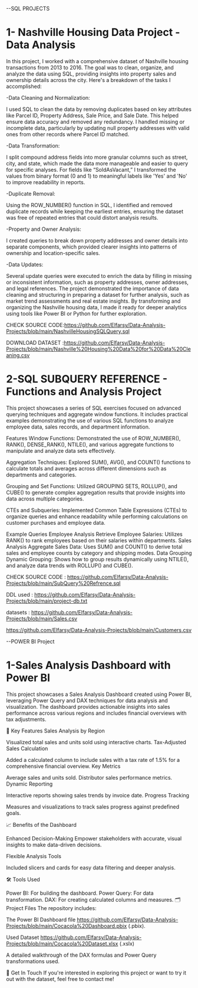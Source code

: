 --SQL PROJECTS

# 1- Nashville Housing Data Project - Data Analysis
In this project, I worked with a comprehensive dataset of Nashville housing transactions from 2013 to 2016. The goal was to clean, organize, and analyze the data using SQL, providing insights into property sales and ownership details across the city. Here's a breakdown of the tasks I accomplished:

-Data Cleaning and Normalization:

I used SQL to clean the data by removing duplicates based on key attributes like Parcel ID, Property Address, Sale Price, and Sale Date. This helped ensure data accuracy and removed any redundancy.
I handled missing or incomplete data, particularly by updating null property addresses with valid ones from other records where Parcel ID matched.

-Data Transformation:

I split compound address fields into more granular columns such as street, city, and state, which made the data more manageable and easier to query for specific analyses.
For fields like “SoldAsVacant,” I transformed the values from binary format (0 and 1) to meaningful labels like 'Yes' and 'No' to improve readability in reports.

-Duplicate Removal:

Using the ROW_NUMBER() function in SQL, I identified and removed duplicate records while keeping the earliest entries, ensuring the dataset was free of repeated entries that could distort analysis results.

-Property and Owner Analysis:

I created queries to break down property addresses and owner details into separate components, which provided clearer insights into patterns of ownership and location-specific sales.

-Data Updates:

Several update queries were executed to enrich the data by filling in missing or inconsistent information, such as property addresses, owner addresses, and legal references.
The project demonstrated the importance of data cleaning and structuring in preparing a dataset for further analysis, such as market trend assessments and real estate insights. By transforming and organizing the Nashville housing data, I made it ready for deeper analytics using tools like Power BI or Python for further exploration.

CHECK SOURCE CODE:https://github.com/Elfarsy/Data-Analysis-Projects/blob/main/NashvilleHousingSQLQuery.sql

DOWNLOAD DATASET :https://github.com/Elfarsy/Data-Analysis-Projects/blob/main/Nashville%20Housing%20Data%20for%20Data%20Cleaning.csv

# 2-SQL SUBQUERY REFERENCE - Functions and Analysis Project 
This project showcases a series of SQL exercises focused on advanced querying techniques and aggregate window functions. It includes practical examples demonstrating the use of various SQL functions to analyze employee data, sales records, and department information.

Features
Window Functions: Demonstrated the use of ROW_NUMBER(), RANK(), DENSE_RANK(), NTILE(), and various aggregate functions to manipulate and analyze data sets effectively.

Aggregation Techniques: Explored SUM(), AVG(), and COUNT() functions to calculate totals and averages across different dimensions such as departments and categories.

Grouping and Set Functions: Utilized GROUPING SETS, ROLLUP(), and CUBE() to generate complex aggregation results that provide insights into data across multiple categories.

CTEs and Subqueries: Implemented Common Table Expressions (CTEs) to organize queries and enhance readability while performing calculations on customer purchases and employee data.

Example Queries
Employee Analysis
Retrieve Employee Salaries: Utilizes RANK() to rank employees based on their salaries within departments.
Sales Analysis
Aggregate Sales Data: Uses SUM() and COUNT() to derive total sales and employee counts by category and shipping modes.
Data Grouping
Dynamic Grouping: Shows how to group results dynamically using NTILE(), and analyze data trends with ROLLUP() and CUBE().

CHECK SOURCE CODE : https://github.com/Elfarsy/Data-Analysis-Projects/blob/main/SubQuery%20Refrence.sql

DDL used : https://github.com/Elfarsy/Data-Analysis-Projects/blob/main/project-db.txt

datasets : https://github.com/Elfarsy/Data-Analysis-Projects/blob/main/Sales.csv

 https://github.com/Elfarsy/Data-Analysis-Projects/blob/main/Customers.csv

--POWER BI Project 

# 1-Sales Analysis Dashboard with Power BI
This project showcases a Sales Analysis Dashboard created using Power BI, leveraging Power Query and DAX techniques for data analysis and visualization. The dashboard provides actionable insights into sales performance across various regions and includes financial overviews with tax adjustments.

🚀 Key Features
Sales Analysis by Region

Visualized total sales and units sold using interactive charts.
Tax-Adjusted Sales Calculation

Added a calculated column to include sales with a tax rate of 1.5% for a comprehensive financial overview.
Key Metrics

Average sales and units sold.
Distributor sales performance metrics.
Dynamic Reporting

Interactive reports showing sales trends by invoice date.
Progress Tracking

Measures and visualizations to track sales progress against predefined goals.

📈 Benefits of the Dashboard

Enhanced Decision-Making
Empower stakeholders with accurate, visual insights to make data-driven decisions.

Flexible Analysis Tools

Included slicers and cards for easy data filtering and deeper analysis.

🛠️ Tools Used

Power BI: For building the dashboard.
Power Query: For data transformation.
DAX: For creating calculated columns and measures.
🗂️ Project Files
The repository includes:

The Power BI Dashboard file https://github.com/Elfarsy/Data-Analysis-Projects/blob/main/Cocacola%20Dashboard.pbix (.pbix).

Used Dataset https://github.com/Elfarsy/Data-Analysis-Projects/blob/main/Cocacola%20Dataset.xlsx (.xslx)

A detailed walkthrough of the DAX formulas and Power Query transformations used.

📨 Get In Touch
If you're interested in exploring this project or want to try it out with the dataset, feel free to contact me!
